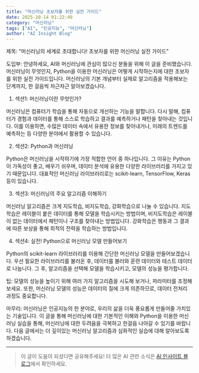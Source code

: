 ```yaml
---
title: "머신러닝 초보자를 위한 실전 가이드"
date: 2025-10-14 01:22:49
category: "머신러닝"
tags: ["AI", "인공지능", "머신러닝"]
author: "AI Insight Blog"
---
```


제목: "머신러닝의 세계로 초대합니다! 초보자를 위한 머신러닝 실전 가이드"

도입부:
안녕하세요, AI와 머신러닝에 관심이 많으신 분들을 위해 이 글을 준비했습니다. 머신러닝이 무엇인지, Python을 이용한 머신러닝은 어떻게 시작하는지에 대한 초보자를 위한 실전 가이드입니다. 머신러닝의 기본 개념부터 실제로 알고리즘을 적용해보는 단계까지, 한 걸음씩 차근차근 알아보겠습니다.

1. 섹션1: 머신러닝이란 무엇인가?

머신러닝은 컴퓨터가 학습을 통해 자동으로 개선하는 기능을 말합니다. 다시 말해, 컴퓨터가 경험과 데이터를 통해 스스로 학습하고 결과를 예측하거나 패턴을 찾아내는 것입니다. 이를 이용하면, 수많은 데이터 속에서 유용한 정보를 찾아내거나, 미래의 트렌드를 예측하는 등 다양한 분야에서 활용할 수 있습니다.

2. 섹션2: Python과 머신러닝

Python은 머신러닝을 시작하기에 가장 적합한 언어 중 하나입니다. 그 이유는 Python이 가독성이 좋고, 배우기 쉬우며, 데이터 분석에 유용한 다양한 라이브러리를 가지고 있기 때문입니다. 대표적인 머신러닝 라이브러리로는 scikit-learn, TensorFlow, Keras 등이 있습니다.

3. 섹션3: 머신러닝의 주요 알고리즘 이해하기

머신러닝 알고리즘은 크게 지도학습, 비지도학습, 강화학습으로 나눌 수 있습니다. 지도학습은 레이블이 붙은 데이터를 통해 모델을 학습시키는 방법이며, 비지도학습은 레이블이 없는 데이터에서 패턴이나 구조를 찾아내는 방법입니다. 강화학습은 행동과 그 결과에 따른 보상을 통해 최적의 전략을 학습하는 방법입니다.

4. 섹션4: 실전! Python으로 머신러닝 모델 만들어보기

Python의 scikit-learn 라이브러리를 이용해 간단한 머신러닝 모델을 만들어보겠습니다. 우선 필요한 라이브러리를 불러온 후, 데이터를 불러와 훈련 데이터와 테스트 데이터로 나눕니다. 그 후, 알고리즘을 선택해 모델을 학습시키고, 모델의 성능을 평가합니다.

팁: 모델의 성능을 높이기 위해 여러 가지 알고리즘을 시도해 보거나, 파라미터를 조정해보세요. 또한, 머신러닝 모델의 성능은 데이터의 질에 크게 의존하므로, 데이터 전처리 과정도 중요합니다.

마무리:
머신러닝은 인공지능의 한 분야로, 우리의 삶을 더욱 풍요롭게 만들어줄 가치있는 기술입니다. 이 글을 통해 머신러닝에 대한 기본적인 이해와 Python을 이용한 머신러닝 실습을 통해, 머신러닝에 대한 두려움을 극복하고 한걸음 나아갈 수 있기를 바랍니다. 다음 글에서는 더 깊이있는 머신러닝 알고리즘과 심화적인 실습에 대해 알아보도록 하겠습니다.

---

> 이 글이 도움이 되셨다면 공유해주세요! 
> 더 많은 AI 관련 소식은 [AI 인사이트 블로그](https://tonyhwang1004.github.io/ai-insight-blog)에서 확인하세요.
